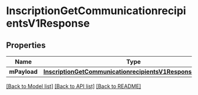 # InscriptionGetCommunicationrecipientsV1Response

## Properties
Name | Type | Description | Notes
------------ | ------------- | ------------- | -------------
**mPayload** | [**InscriptionGetCommunicationrecipientsV1ResponseMPayload**](InscriptionGetCommunicationrecipientsV1ResponseMPayload.md) |  | 

[[Back to Model list]](../README.md#documentation-for-models) [[Back to API list]](../README.md#documentation-for-api-endpoints) [[Back to README]](../README.md)


